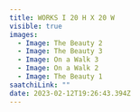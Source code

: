```yaml
---
title: WORKS I 20 H X 20 W
visible: true
images:
  - Image: The Beauty 2
  - Image: The Beauty 3
  - Image: On a Walk 3
  - Image: On a Walk 2
  - Image: The Beauty 1
saatchiLink: ""
date: 2023-02-12T19:26:43.394Z
---
```

